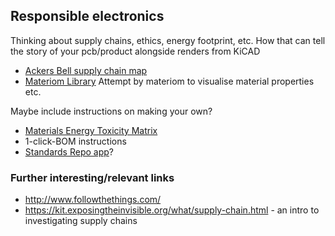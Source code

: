 ## Responsible electronics

Thinking about supply chains, ethics, energy footprint, etc. How that can tell the story of your pcb/product alongside renders from KiCAD

 * [Ackers Bell supply chain map](https://open.sourcemap.com/maps/585e9cfa396e750727dae6bf)
 * [Materiom Library](https://materiom.org/visualise) Attempt by materiom to visualise material properties etc.

Maybe include instructions on making your own?

 * [Materials Energy Toxicity Matrix](MET-Matrix.md)
 * 1-click-BOM instructions
 * [Standards Repo app](https://app.standardsrepo.com/MakerNetAlliance/OpenKnowHow/wiki)?


### Further interesting/relevant links

 * http://www.followthethings.com/
 * https://kit.exposingtheinvisible.org/what/supply-chain.html - an intro to investigating supply chains
